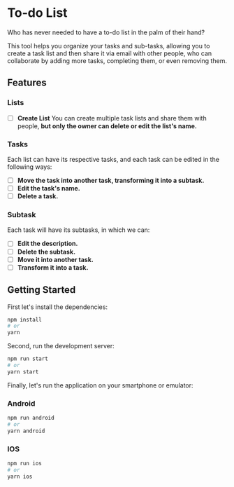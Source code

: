 # To-do List

Who has never needed to have a to-do list in the palm of their hand?

This tool helps you organize your tasks and sub-tasks, allowing you to create a task list and then share it via email with other people, who can collaborate by adding more tasks, completing them, or even removing them.

## Features

### Lists
-[ ] **Create List** 
You can create multiple task lists and share them with people, **but only the owner can delete or edit the list's name.**

### Tasks
Each list can have its respective tasks, and each task can be edited in the following ways:

- [ ] **Move the task into another task, transforming it into a subtask.**
- [ ] **Edit the task's name.**
- [ ] **Delete a task.**

### Subtask
Each task will have its subtasks, in which we can:

- [ ] **Edit the description.**
- [ ] **Delete the subtask.**
- [ ] **Move it into another task.**
- [ ] **Transform it into a task.**

## Getting Started

First let's install the dependencies:

```bash
npm install
# or
yarn
```

Second, run the development server:

```bash
npm run start
# or
yarn start
```

Finally, let's run the application on your smartphone or emulator:

### Android

```bash
npm run android
# or
yarn android
```

### IOS

```bash
npm run ios
# or
yarn ios
```